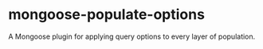 # mongoose-populate-options
A Mongoose plugin for applying query options to every layer of population.
